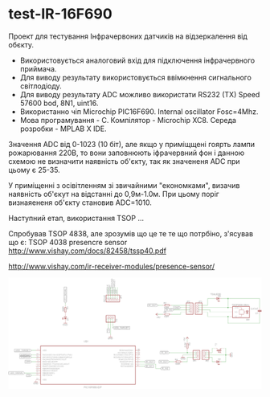 # test-IR-16F690

Проект для тестування Інфрачервоних датчиків на відзеркалення від обєкту.

- Використовується аналоговий вхід для підключення інфрачервного приймача.
- Для виводу результату використовується ввімкнення сигнального світлодіоду.
- Для виводу результату ADC можливо використати RS232 (TX) Speed 57600 bod, 8N1, uint16.
- Використанно чіп Microchip PIC16F690. Internal oscillator Fosc=4Mhz.
- Мова програмування - C. Компілятор - Microchip XC8. Середа розробки - MPLAB X IDE.
 
Значення ADC від 0-1023 (10 біт), але якщо у приміщщені гоярть лампи рожарювання 220В, то вони заповнюють 
іфрачервний фон і данною схемою не визначити наявність об'єкту, так як значененя ADC при цьому є 25-35.

У приміщенні з осівітленням зі звичайними "економками", визачив наявність об'єкут на відстанні до 0,9м-1.0м. При цьому поріг визнаяененя об'єкту становив ADC=1010.

Наступний етап, використання TSOP ...

Спробував TSOP 4838, але зрозумів що це те те що потрбіно, з'ясував що є:
TSOP 4038 presencre sensor http://www.vishay.com/docs/82458/tssp40.pdf

http://www.vishay.com/ir-receiver-modules/presence-sensor/



![Shema](https://github.com/lexxai/test-IR-16F690/blob/TSOP/shema/shema.png "Shema")
